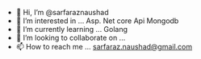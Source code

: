 - 👋 Hi, I’m @sarfaraznaushad
- 👀 I’m interested in ...
   Asp. Net core Api 
   Mongodb
- 🌱 I’m currently learning ...
    Golang
- 💞️ I’m looking to collaborate on ...
- 📫 How to reach me ...
 sarfaraz.naushad@gmail.com

<!---
sarfaraznaushad/sarfaraznaushad is a ✨ special ✨ repository because its `README.md` (this file) appears on your GitHub profile.
You can click the Preview link to take a look at your changes.
--->
